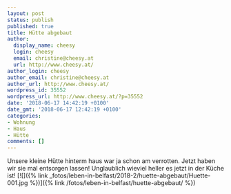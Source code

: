 ```yaml
---
layout: post
status: publish
published: true
title: Hütte abgebaut
author:
  display_name: cheesy
  login: cheesy
  email: christine@cheesy.at
  url: http://www.cheesy.at/
author_login: cheesy
author_email: christine@cheesy.at
author_url: http://www.cheesy.at/
wordpress_id: 35552
wordpress_url: http://www.cheesy.at/?p=35552
date: '2018-06-17 14:42:19 +0100'
date_gmt: '2018-06-17 12:42:19 +0100'
categories:
- Wohnung
- Haus
- Hütte
comments: []
---
```

Unsere kleine Hütte hinterm haus war ja schon am verrotten. Jetzt haben wir sie mal entsorgen lassen! Unglaublich wieviel heller es jetzt in der Küche ist!
[![]({% link _fotos/leben-in-belfast/2018-2/huette-abgebaut/Huette-001.jpg %})]({% link /fotos/leben-in-belfast/huette-abgebaut/ %})
